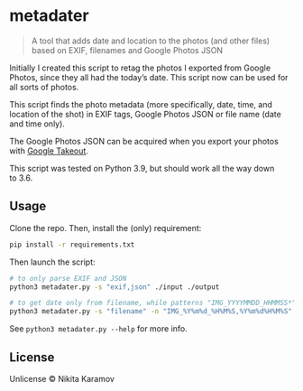 # metadater

> A tool that adds date and location to the photos (and other files) based on EXIF, filenames and Google Photos JSON

Initially I created this script to retag the photos I exported from Google Photos, since they all had the today’s date. This script now can be used for all sorts of photos.

This script finds the photo metadata (more specifically, date, time, and location of the shot) in EXIF tags, Google Photos JSON or file name (date and time only).

The Google Photos JSON can be acquired when you export your photos with [Google Takeout](https://takeout.google.com/).

This script was tested on Python 3.9, but should work all the way down to 3.6.

## Usage

Clone the repo. Then, install the (only) requirement:

```sh
pip install -r requirements.txt
```

Then launch the script:

```sh
# to only parse EXIF and JSON
python3 metadater.py -s "exif,json" ./input ./output

# to get date only from filename, while patterns "IMG_YYYYMMDD_HHMMSS*" and "YYYYMMDDHHMMSS*" are present
python3 metadater.py -s "filename" -n "IMG_%Y%m%d_%H%M%S,%Y%m%d%H%M%S" ./input ./output
```

See `python3 metadater.py --help` for more info.

## License

Unlicense © Nikita Karamov
